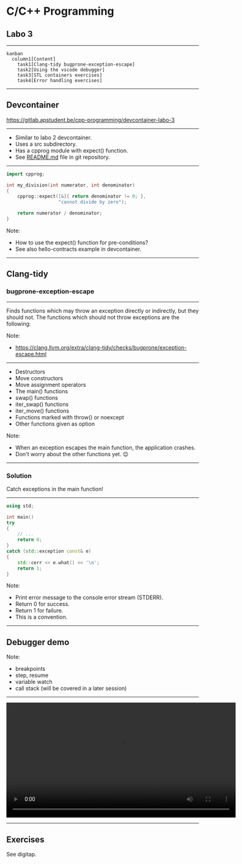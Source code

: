 # C/C++ Programming

## Labo 3

---

```mermaid
kanban
  column1[Content]
    task1[Clang-tidy bugprone-exception-escape]
    task2[Using the vscode debugger]
    task3[STL containers exercises]
    task4[Error handling exercises]
```

---

## Devcontainer

<https://gitlab.apstudent.be/cpp-programming/devcontainer-labo-3>

---

* Similar to labo 2 devcontainer.
* Uses a src subdirectory.
* Has a cpprog module with expect() function.
* See [README.md](https://gitlab.apstudent.be/cpp-programming/devcontainer-labo-3/-/blob/main/README.md) file in git repository.

---

```c++
import cpprog;

int my_division(int numerator, int denominator)
{
    cpprog::expect([&]{ return denominator != 0; },
                   "cannot divide by zero");

    return numerator / denominator;
}
```

Note:

* How to use the expect() function for pre-conditions?
* See also hello-contracts example in devcontainer.

---

## Clang-tidy

### bugprone-exception-escape

---

Finds functions which may throw an exception directly or indirectly, but they should not. The functions which should not throw
exceptions are the following:

Note:

* <https://clang.llvm.org/extra/clang-tidy/checks/bugprone/exception-escape.html>

---

* Destructors <!-- .element: class="fragment semi-fade-out shrink" data-fragment-index="1" -->
* Move constructors <!-- .element: class="fragment semi-fade-out shrink" data-fragment-index="1" -->
* Move assignment operators <!-- .element: class="fragment semi-fade-out shrink" data-fragment-index="1" -->
* The main() functions <!-- .element: class="fragment highlight-current-blue grow" data-fragment-index="1" -->
* swap() functions <!-- .element: class="fragment semi-fade-out shrink" data-fragment-index="1" -->
* iter_swap() functions <!-- .element: class="fragment semi-fade-out shrink" data-fragment-index="1" -->
* iter_move() functions <!-- .element: class="fragment semi-fade-out shrink" data-fragment-index="1" -->
* Functions marked with throw() or noexcept <!-- .element: class="fragment semi-fade-out shrink" data-fragment-index="1" -->
* Other functions given as option <!-- .element: class="fragment semi-fade-out shrink" data-fragment-index="1" -->

Note:

* When an exception escapes the main function, the application crashes.
* Don't worry about the other functions yet. 😉

---

### Solution

Catch exceptions in the main function!

---

```c++ []
using std;

int main()
try
{
    // ...
    return 0;
}
catch (std::exception const& e)
{
    std::cerr << e.what() << '\n';
    return 1;
}
```

Note:

* Print error message to the console error stream (STDERR).
* Return 0 for success.
* Return 1 for failure.
* This is a convention.

---

## Debugger demo

Note:

* breakpoints
* step, resume
* variable watch
* call stack (will be covered in a later session)

---

<video controls width="600">
  <source src="./assets/vscode_debugger_demo.mp4" type="video/mp4">
  <img src="./assets/vscode_vscode_debugger_demo.png" alt="vscode debugger demo">
</video>

---

## Exercises

See digitap.

